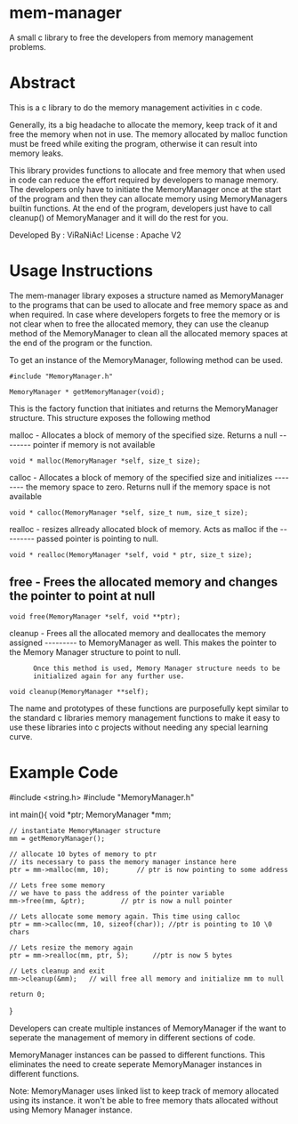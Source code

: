mem-manager
===========

A small c library to free the developers from memory management problems.

Abstract
========

This is a c library to do the memory management activities in c code.

Generally, its a big headache to allocate the memory, keep track of it and
free the memory when not in use. The memory allocated by malloc function
must be freed while exiting the program, otherwise it can result into memory
leaks.

This library provides functions to allocate and free memory that when used
in code can reduce the effort required by developers to manage memory.
The developers only have to initiate the MemoryManager once at the start
of the program and then they can allocate memory using MemoryManagers builtin
functions. At the end of the program, developers just have to call cleanup()
of MemoryManager and it will do the rest for you.

Developed By : ViRaNiAc!
License      : Apache V2

Usage Instructions
==================

The mem-manager library exposes a structure named as MemoryManager to the
programs that can be used to allocate and free memory space as and when
required. In case where developers forgets to free the memory or is not clear
when to free the allocated memory, they can use the cleanup method of the 
MemoryManager to clean all the allocated memory spaces at the end of the program
or the function.

To get an instance of the MemoryManager, following method can be used.

	#include "MemoryManager.h"

	MemoryManager * getMemoryManager(void);

This is the factory function that initiates and returns the MemoryManager
structure. This structure exposes the following method 

malloc - Allocates a block of memory of the specified size. Returns a null 
-------- pointer if memory is not available

	void * malloc(MemoryManager *self, size_t size);

calloc - Allocates a block of memory of the specified size and initializes
-------- the memory space to zero. Returns null if the memory space is not
	 available

	void * calloc(MemoryManager *self, size_t num, size_t size);

realloc - resizes allready allocated block of memory. Acts as malloc if the
--------- passed pointer is pointing to null.

	void * realloc(MemoryManager *self, void * ptr, size_t size);

free - Frees the allocated memory and changes the pointer to point at null
------
	void free(MemoryManager *self, void **ptr);

cleanup - Frees all the allocated memory and deallocates the memory assigned
--------- to MemoryManager as well. This makes the pointer to the Memory 
          Manager structure to point to null.

          Once this method is used, Memory Manager structure needs to be
          initialized again for any further use.

	void cleanup(MemoryManager **self);

The name and prototypes of these functions are purposefully kept similar to
the standard c libraries memory management functions to make it easy to use
these libraries into c projects without needing any special learning curve.

Example Code
============

#include <string.h>
#include "MemoryManager.h"

int main(){
    void *ptr;
    MemoryManager *mm;

    // instantiate MemoryManager structure
    mm = getMemoryManager();

    // allocate 10 bytes of memory to ptr
    // its necessary to pass the memory manager instance here
    ptr = mm->malloc(mm, 10);		// ptr is now pointing to some address

    // Lets free some memory
    // we have to pass the address of the pointer variable
    mm->free(mm, &ptr);			// ptr is now a null pointer
    
    // Lets allocate some memory again. This time using calloc
    ptr = mm->calloc(mm, 10, sizeof(char));	//ptr is pointing to 10 \0 chars

    // Lets resize the memory again
    ptr = mm->realloc(mm, ptr, 5);		//ptr is now 5 bytes

    // Lets cleanup and exit
    mm->cleanup(&mm);	// will free all memory and initialize mm to null

    return 0;   
}

Developers can create multiple instances of MemoryManager if the want to seperate
the management of memory in different sections of code. 

MemoryManager instances can be passed to different functions. This eliminates the
need to create seperate MemoryManager instances in different functions.

Note: MemoryManager uses linked list to keep track of memory allocated using its
instance. it won't be able to free memory thats allocated without using Memory 
Manager instance. 
